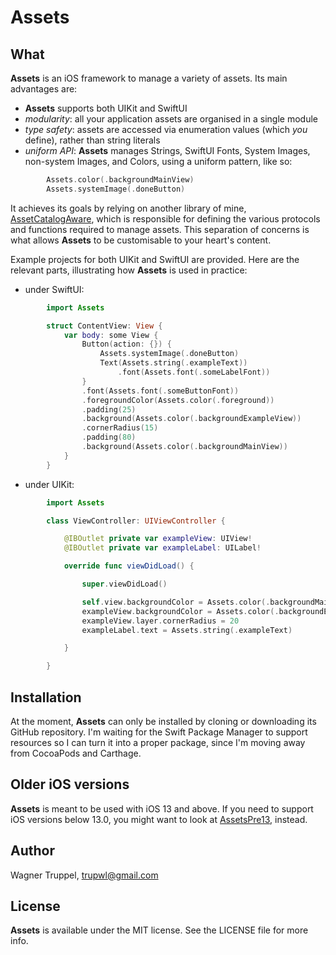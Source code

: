 # Assets

## What

**Assets** is an iOS framework to manage a variety of assets. Its main advantages are:

- **Assets** supports both UIKit and SwiftUI
- *modularity*: all your application assets are organised in a single module
- *type safety*: assets are accessed via enumeration values (which *you* define), rather than string literals
- *uniform API*: **Assets** manages Strings, SwiftUI Fonts, System Images, non-system Images, and Colors, using a uniform pattern, like so:
```swift
        Assets.color(.backgroundMainView)
        Assets.systemImage(.doneButton)
```

It achieves its goals by relying on another library of mine, [AssetCatalogAware](https://github.com/wltrup/AssetCatalogAware), which is responsible for defining the various protocols and functions required to manage assets. This separation of concerns is what allows **Assets** to be customisable to your heart's content.

Example projects for both UIKit and SwiftUI are provided. Here are the relevant parts, illustrating how **Assets** is used in practice:

- under SwiftUI:
```swift
        import Assets

        struct ContentView: View {
            var body: some View {
                Button(action: {}) {
                    Assets.systemImage(.doneButton)
                    Text(Assets.string(.exampleText))
                        .font(Assets.font(.someLabelFont))
                }
                .font(Assets.font(.someButtonFont))
                .foregroundColor(Assets.color(.foreground))
                .padding(25)
                .background(Assets.color(.backgroundExampleView))
                .cornerRadius(15)
                .padding(80)
                .background(Assets.color(.backgroundMainView))
            }
        }
```

- under UIKit:
```swift
        import Assets

        class ViewController: UIViewController {

            @IBOutlet private var exampleView: UIView!
            @IBOutlet private var exampleLabel: UILabel!

            override func viewDidLoad() {

                super.viewDidLoad()

                self.view.backgroundColor = Assets.color(.backgroundMainView)
                exampleView.backgroundColor = Assets.color(.backgroundExampleView)
                exampleView.layer.cornerRadius = 20
                exampleLabel.text = Assets.string(.exampleText)

            }

        }
```

## Installation

At the moment, **Assets** can only be installed by cloning or downloading its GitHub repository. I'm waiting for the Swift Package Manager to support resources so I can turn it into a proper package, since I'm moving away from CocoaPods and Carthage.

## Older iOS versions

**Assets** is meant to be used with iOS 13 and above. If you need to support iOS versions below 13.0, you might want to look at [AssetsPre13](https://github.com/wltrup/AssetsPre13), instead.

## Author

Wagner Truppel, trupwl@gmail.com

## License

**Assets** is available under the MIT license. See the LICENSE file for more info.
